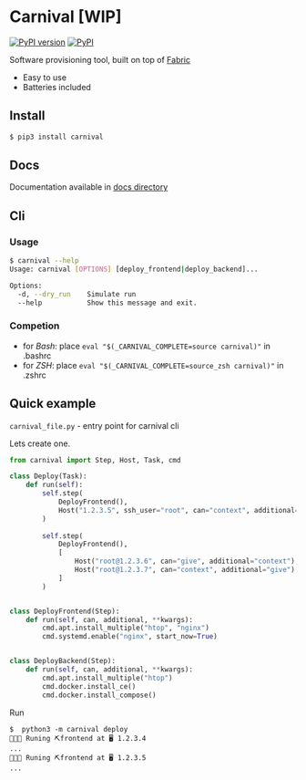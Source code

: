 # Carnival [WIP]
[![PyPI version](https://badge.fury.io/py/carnival.svg)](https://badge.fury.io/py/carnival)
[![PyPI](https://img.shields.io/pypi/pyversions/carnival.svg)](https://pypi.python.org/pypi/carnival)

Software provisioning tool, built on top of [Fabric](http://www.fabfile.org/)

* Easy to use
* Batteries included

## Install
```bash
$ pip3 install carnival
```

## Docs
Documentation available in [docs directory](docs/0%20-%20overview.md)

## Cli
### Usage
```bash
$ carnival --help
Usage: carnival [OPTIONS] [deploy_frontend|deploy_backend]...

Options:
  -d, --dry_run    Simulate run
  --help           Show this message and exit.
```

### Competion
* for *Bash*: place `eval "$(_CARNIVAL_COMPLETE=source carnival)"` in .bashrc
* for *ZSH*: place `eval "$(_CARNIVAL_COMPLETE=source_zsh carnival)"` in .zshrc

## Quick example
`carnival_file.py` - entry point for carnival cli

Lets create one.
```python
from carnival import Step, Host, Task, cmd

class Deploy(Task):
    def run(self):
        self.step(
            DeployFrontend(),
            Host("1.2.3.5", ssh_user="root", can="context", additional="give"),
        )
    
        self.step(
            DeployFrontend(),
            [
                Host("root@1.2.3.6", can="give", additional="context"),
                Host("root@1.2.3.7", can="context", additional="give"),
            ]
        )


class DeployFrontend(Step):
    def run(self, can, additional, **kwargs):
        cmd.apt.install_multiple("htop", "nginx")
        cmd.systemd.enable("nginx", start_now=True)


class DeployBackend(Step):
    def run(self, can, additional, **kwargs):
        cmd.apt.install_multiple("htop")
        cmd.docker.install_ce()
        cmd.docker.install_compose()
```

Run
```
$  python3 -m carnival deploy
💃💃💃 Runing ⛏frontend at 🖥 1.2.3.4
...
💃💃💃 Runing ⛏frontend at 🖥 1.2.3.5
...
```
